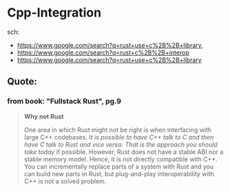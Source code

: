 # Cpp-Integration
sch:
- https://www.google.com/search?q=rust+use+c%2B%2B+library,
- https://www.google.com/search?q=rust+c%2B%2B+interop
- https://www.google.com/search?q=rust+use+c%2B%2B+library

## Quote:
### from book: "Fullstack Rust", pg.9
>**Why not Rust**
>
>One area in which Rust might not be right is when interfacing with large C++ codebases. *It is possible to have C++ talk to C and then have C talk to Rust and vice versa. That is the approach you should take today* if possible. However, Rust does not have a stable ABI nor a stable memory model. Hence, it is not directly compatible with C++. You can incrementally replace parts of a system with Rust and you can build new parts in Rust, but plug-and-play interoperability with C++ is not a solved problem.
